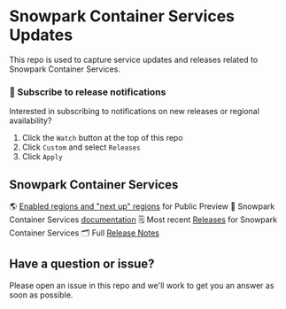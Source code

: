 # Snowpark Container Services Updates

This repo is used to capture service updates and releases related to Snowpark Container Services. 

### 🔔 Subscribe to release notifications

Interested in subscribing to notifications on new releases or regional availability? 

1. Click the `Watch` button at the top of this repo
2. Click `Custom` and select `Releases`
3. Click `Apply`

## Snowpark Container Services

🌎 [Enabled regions and "next up" regions](./regions.md) for Public Preview
📖 Snowpark Container Services [documentation](https://docs.snowflake.com/en/LIMITEDACCESS/snowpark-containers/overview)
🗒️ Most recent [Releases](https://github.com/Snowflake-Labs/spcs-updates/releases) for Snowpark Container Services
🗂️ Full [Release Notes](./release_notes.md)

## Have a question or issue?

Please open an issue in this repo and we'll work to get you an answer as soon as possible.